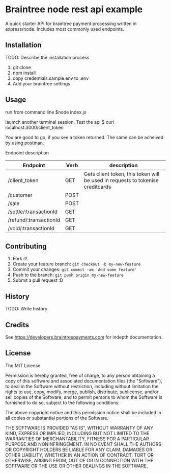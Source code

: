 # Braintree node rest api example

A quick starter API for braintree payment processing written in express/node. Includes most commonly used endpoints.

## Installation

TODO: Describe the installation process
1. git clone
2. npm install
3. copy credentials.sample.env to .env
4. Add your braintree settings

## Usage
run from command line
$node index.js

laumch another terminal session. Test the api
$ curl localhost:3000/client_token

You are good to go, if you see a token returned.  The same can be acheived by using postman.


Endpoint description


|Endpoint   |Verb|description   |
|-------------|---|------|
|/client_token|GET| Gets client token, this token will be used in requests to tokenise creditcards   |
| /customer  |  POST | |
| /sale | POST  | |
| /settle/:transactionId | GET  | |
| /refund/:transactionId | GET  | |
| /void/:transactionId | GET  | |






## Contributing

1. Fork it!
2. Create your feature branch: `git checkout -b my-new-feature`
3. Commit your changes: `git commit -am 'Add some feature'`
4. Push to the branch: `git push origin my-new-feature`
5. Submit a pull request :D

## History

TODO: Write history

## Credits

See https://developers.braintreepayments.com for indepth documentation.

## License

The MIT License



Permission is hereby granted, free of charge, to any person obtaining a copy
of this software and associated documentation files (the "Software"), to deal
in the Software without restriction, including without limitation the rights
to use, copy, modify, merge, publish, distribute, sublicense, and/or sell
copies of the Software, and to permit persons to whom the Software is
furnished to do so, subject to the following conditions:

The above copyright notice and this permission notice shall be included in
all copies or substantial portions of the Software.

THE SOFTWARE IS PROVIDED "AS IS", WITHOUT WARRANTY OF ANY KIND, EXPRESS OR
IMPLIED, INCLUDING BUT NOT LIMITED TO THE WARRANTIES OF MERCHANTABILITY,
FITNESS FOR A PARTICULAR PURPOSE AND NONINFRINGEMENT. IN NO EVENT SHALL THE
AUTHORS OR COPYRIGHT HOLDERS BE LIABLE FOR ANY CLAIM, DAMAGES OR OTHER
LIABILITY, WHETHER IN AN ACTION OF CONTRACT, TORT OR OTHERWISE, ARISING FROM,
OUT OF OR IN CONNECTION WITH THE SOFTWARE OR THE USE OR OTHER DEALINGS IN
THE SOFTWARE.